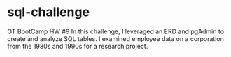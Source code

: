 # sql-challenge
GT BootCamp HW #9
In this challenge, I leveraged an ERD and pgAdmin to create and analyze SQL tables. I examined employee data on a corporation from the 1980s and 1990s for a research project.